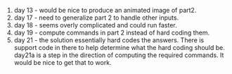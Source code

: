 1. day 13 - would be nice to produce an animated image of part2.
1. day 17 - need to generalize part 2 to handle other inputs.
1. day 18 - seems overly complicated and could run faster.
1. day 19 - compute commands in part 2 instead of hard coding them.
1. day 21 - the solution essentially hard codes the answers.  There is support code in there to help determine what the hard coding should be.  day21a is a step in the direction of computing the required commands.  It would be nice to get that to work.
